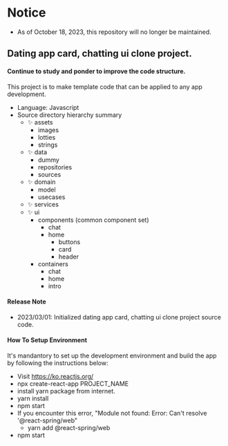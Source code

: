# Notice
- As of October 18, 2023, this repository will no longer be maintained.

## Dating app card, chatting ui clone project.

#### Continue to study and ponder to improve the code structure.


This project is to make template code that can be applied to any app development.

- Language: Javascript
- Source directory hierarchy summary
    - ✨ assets
        - images
        - lotties
        - strings
    - ✨ data
        - dummy
        - repositories
        - sources
    - ✨ domain
        - model
        - usecases
    - ✨ services
    - ✨ ui
        - components (common component set)
            - chat
            - home
                - buttons
                - card
                - header
        - containers
            - chat
            - home
            - intro
    

#### Release Note

- 2023/03/01: Initialized dating app card, chatting ui clone project source code.


#### How To Setup Environment

It's mandantory to set up the development environment and build the app by following the instructions below:

- Visit https://ko.reactjs.org/
- npx create-react-app PROJECT_NAME
- install yarn package from internet.
- yarn install
- npm start
- If you encounter this error, "Module not found: Error: Can't resolve '@react-spring/web"
    - yarn add @react-spring/web
- npm start